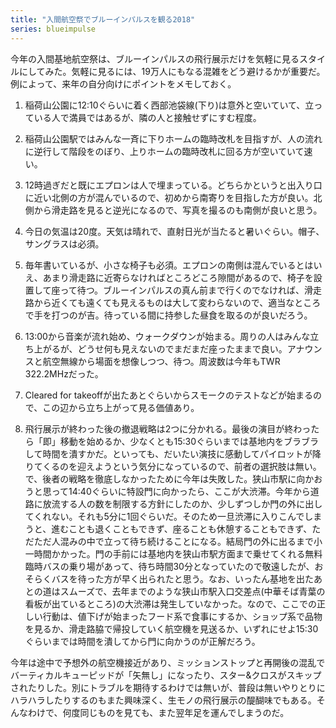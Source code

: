 ```yaml
---
title: "入間航空祭でブルーインパルスを観る2018"
series: blueimpulse
---
```


今年の入間基地航空祭は、ブルーインパルスの飛行展示だけを気軽に見るスタイルにしてみた。気軽に見るには、19万人にもなる混雑をどう避けるかが重要だ。例によって、来年の自分向けにポイントをメモしておく。

1. 稲荷山公園に12:10ぐらいに着く西部池袋線(下り)は意外と空いていて、立っている人で満員ではあるが、隣の人と接触せずにすむ程度。

1. 稲荷山公園駅ではみんな一斉に下りホームの臨時改札を目指すが、人の流れに逆行して階段をのぼり、上りホームの臨時改札に回る方が空いていて速い。

1. 12時過ぎだと既にエプロンは人で埋まっている。どちらかというと出入り口に近い北側の方が混んでいるので、初めから南寄りを目指した方が良い。北側から滑走路を見ると逆光になるので、写真を撮るのも南側が良いと思う。

1. 今日の気温は20度。天気は晴れで、直射日光が当たると暑いぐらい。帽子、サングラスは必須。

1. 毎年書いているが、小さな椅子も必須。エプロンの南側は混んでいるとはいえ、あまり滑走路に近寄らなければところどころ隙間があるので、椅子を設置して座って待つ。ブルーインパルスの真ん前まで行くのでなければ、滑走路から近くても遠くても見えるものは大して変わらないので、適当なところで手を打つのが吉。待っている間に持参した昼食を取るのが良いだろう。

1. 13:00から音楽が流れ始め、ウォークダウンが始まる。周りの人はみんな立ち上がるが、どうせ何も見えないのでまだまだ座ったままで良い。アナウンスと航空無線から場面を想像しつつ、待つ。周波数は今年もTWR 322.2MHzだった。

1. Cleared for takeoffが出たあとぐらいからスモークのテストなどが始まるので、この辺から立ち上がって見る価値あり。

1. 飛行展示が終わった後の撤退戦略は2つに分かれる。最後の演目が終わったら「即」移動を始めるか、少なくとも15:30ぐらいまでは基地内をブラブラして時間を潰すかだ。といっても、だいたい演技に感動してパイロットが降りてくるのを迎えようという気分になっているので、前者の選択肢は無い。で、後者の戦略を徹底しなかったために今年は失敗した。狭山市駅に向かおうと思って14:40ぐらいに特設門に向かったら、ここが大渋滞。今年から道路に放流する人の数を制限する方針にしたのか、少しずつしか門の外に出してくれない。それも5分に1回ぐらいだ。そのため一旦渋滞に入りこんでしまうと、進むことも退くこともできず、座ることも休憩することもできず、ただただ人混みの中で立って待ち続けることになる。結局門の外に出るまで小一時間かかった。門の手前には基地内を狭山市駅方面まで乗せてくれる無料臨時バスの乗り場があって、待ち時間30分となっていたので敬遠したが、おそらくバスを待った方が早く出られたと思う。なお、いったん基地を出たあとの道はスムーズで、去年までのような狭山市駅入口交差点(中華そば青葉の看板が出ているところ)の大渋滞は発生していなかった。なので、ここでの正しい行動は、値下げが始まったフード系で食事にするか、ショップ系で品物を見るか、滑走路脇で帰投していく航空機を見送るか、いずれにせよ15:30ぐらいまでは時間を潰してから門に向かうのが正解だろう。

今年は途中で予想外の航空機接近があり、ミッションストップと再開後の混乱でバーティカルキューピッドが「矢無し」になったり、スター&クロスがスキップされたりした。別にトラブルを期待するわけでは無いが、普段は無いやりとりにハラハラしたりするのもまた興味深く、生モノの飛行展示の醍醐味でもある。そんなわけで、何度同じものを見ても、また翌年足を運んでしまうのだ。
